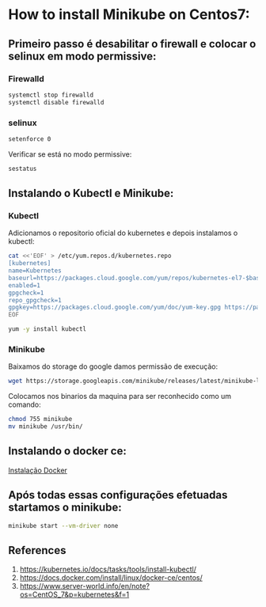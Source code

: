 # How to install Minikube on Centos7:

## Primeiro passo é desabilitar o firewall e colocar o selinux em modo permissive:

### Firewalld

```bash
systemctl stop firewalld 
systemctl disable firewalld
```

### selinux

```bash
setenforce 0
```

Verificar se está no modo permissive:

```bash
sestatus
```

## Instalando o Kubectl e Minikube:

### Kubectl

Adicionamos o repositorio oficial do kubernetes e depois instalamos o kubectl:

```bash
cat <<'EOF' > /etc/yum.repos.d/kubernetes.repo
[kubernetes]
name=Kubernetes
baseurl=https://packages.cloud.google.com/yum/repos/kubernetes-el7-$basearch
enabled=1
gpgcheck=1
repo_gpgcheck=1
gpgkey=https://packages.cloud.google.com/yum/doc/yum-key.gpg https://packages.cloud.google.com/yum/doc/rpm-package-key.gpg
EOF
```

```bash
yum -y install kubectl
```

### Minikube

Baixamos do storage do google damos permissão de execução:

```bash
wget https://storage.googleapis.com/minikube/releases/latest/minikube-linux-amd64 -O minikube
```

Colocamos nos binarios da maquina para ser reconhecido como um comando:

```bash
chmod 755 minikube
mv minikube /usr/bin/
```

## Instalando o docker ce:

[Instalação Docker](https://github.com/galenothiago/tutoriais/blob/master/docker.md)

## Após todas essas configurações efetuadas startamos o minikube:

```bash
minikube start --vm-driver none
``` 

## References

1. https://kubernetes.io/docs/tasks/tools/install-kubectl/
1. https://docs.docker.com/install/linux/docker-ce/centos/
1. https://www.server-world.info/en/note?os=CentOS_7&p=kubernetes&f=1